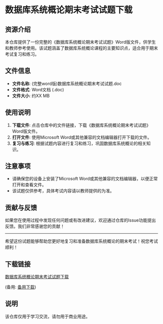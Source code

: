 # 数据库系统概论期末考试试题下载

## 资源介绍

本仓库提供了一份完整的《数据库系统概论期末考试试题》Word版文件，供学生和教师参考使用。该试题涵盖了数据库系统概论课程的主要知识点，适合用于期末考试复习和练习。

## 文件信息

- **文件名称**: (完整word版)数据库系统概论期末考试试题.doc
- **文件格式**: Word文档 (.doc)
- **文件大小**: 约XX MB

## 使用说明

1. **下载文件**: 点击仓库中的文件链接，下载《数据库系统概论期末考试试题》Word版文件。
2. **打开文件**: 使用Microsoft Word或其他兼容的文档编辑器打开下载的文件。
3. **复习与练习**: 根据试题内容进行复习和练习，巩固数据库系统概论的相关知识。

## 注意事项

- 请确保您的设备上安装了Microsoft Word或其他兼容的文档编辑器，以便正常打开和查看文件。
- 该试题仅供参考，具体考试内容请以教师提供的为准。

## 贡献与反馈

如果您在使用过程中发现任何问题或有改进建议，欢迎通过仓库的Issue功能提出反馈。我们非常感谢您的贡献！

---

希望这份试题能够帮助您更好地复习和准备数据库系统概论的期末考试！祝您考试顺利！

## 下载链接
[数据库系统概论期末考试试题下载](https://pan.quark.cn/s/98e5c907ed6d) 

(备用: [备用下载](https://pan.baidu.com/s/1rko4tNJ2cpUVbcu9-MbEEA?pwd=1234))

## 说明

该仓库仅用于学习交流，请勿用于商业用途。
